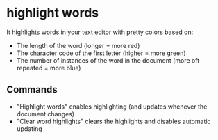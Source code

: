 # highlight words

It highlights words in your text editor with pretty colors based on:

- The length of the word (longer = more red)
- The character code of the first letter (higher = more green)
- The number of instances of the word in the document (more oft repeated = more blue)

## Commands

- "Highlight words" enables highlighting (and updates whenever the document changes)
- "Clear word highlights" clears the highlights and disables automatic updating
